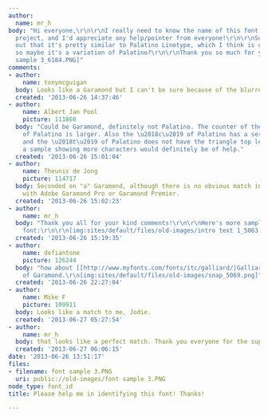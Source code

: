 ```yaml
---
author:
  name: mr_h
body: "Hi everyone,\r\n\r\nI really need to know the name of this font for a work-related
  project, and I'd appreciate any help/pointer from everyone!\r\n\r\nSomeone pointed
  out that it's pretty similar to Palatino Linotype, which I think is quite true,
  so maybe it's a variation of Palatino?\r\n\r\nThank you so much for your time!\r\n\r\nHans\r\n\r\n\r\n[img:sites/default/files/old-images/font
  sample 3_6184.PNG]"
comments:
- author:
    name: tonymcguigan
  body: Looks like a Garamond but I can't be sure because of the blurred reproduction
  created: '2013-06-26 14:37:46'
- author:
    name: Albert Jan Pool
    picture: 111860
  body: "Could be Garamond, definitely not Palatino. The counter of the \u2018e\u2019
    of Palatino is larger. Also the \u2018c\u2019 of Palatino has a serif top right
    and the \u2018t\u2019 of Palatino does not have the triangle top left. Posting
    a sample showing more characters would definitely be of help."
  created: '2013-06-26 15:01:04'
- author:
    name: Theunis de Jong
    picture: 114717
  body: Seconded on "a" Garamond, although there is no obvious match in size and spacing
    with Adobe Garamond Pro or Garamond Premier.
  created: '2013-06-26 15:02:23'
- author:
    name: mr_h
  body: "Thank you all for your kind comments!\r\n\r\nHere's more sample of the same
    font:\r\n\r\n[img:sites/default/files/old-images/intro text 1_5063.PNG]\r\n\r\n"
  created: '2013-06-26 15:19:35'
- author:
    name: defiantone
    picture: 126244
  body: "how about [[http://www.myfonts.com/fonts/itc/galliard/|Galliard]] instead
    of Garamond.\r\n[img:sites/default/files/old-images/snap_5069.png]"
  created: '2013-06-26 22:27:04'
- author:
    name: Mike F
    picture: 109911
  body: Looks like a match to me, Jodie.
  created: '2013-06-27 05:27:54'
- author:
    name: mr_h
  body: that looks like a perfect match. Thank you everyone for the support!
  created: '2013-06-27 06:06:15'
date: '2013-06-26 13:51:17'
files:
- filename: font sample 3.PNG
  uri: public://old-images/font sample 3.PNG
node_type: font_id
title: Please help me in identifying this font! Thanks!

---
```

